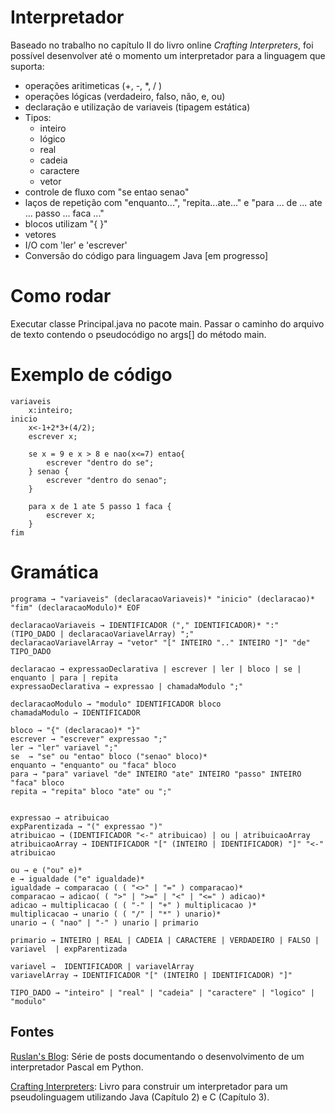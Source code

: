 # Interpretador

Baseado no trabalho no capítulo II do livro online *Crafting Interpreters*, foi possível desenvolver até o momento um interpretador para a linguagem que suporta:

- operações aritimeticas (+, -, *, / )
- operações lógicas (verdadeiro, falso, não, e, ou)
- declaração e utilização de variaveis (tipagem estática)
- Tipos:
	- inteiro
	- lógico
	- real
	- cadeia
	- caractere
	- vetor
- controle de fluxo com "se entao senao"
- laços de repetição com "enquanto...", "repita...ate..." e "para ... de ... ate ... passo ... faca ..."
- blocos utilizam "{ }" 
- vetores
- I/O com 'ler' e 'escrever'
- Conversão do código para linguagem Java [em progresso]


# Como rodar

Executar classe Principal.java no pacote main.
Passar o caminho do arquivo de texto contendo o pseudocódigo no args[] do método main.

# Exemplo de código

```
variaveis
	x:inteiro;
inicio
	x<-1+2*3+(4/2);
	escrever x;
	
	se x = 9 e x > 8 e nao(x<=7) entao{
		escrever "dentro do se";
	} senao {
		escrever "dentro do senao";
	}
	
	para x de 1 ate 5 passo 1 faca {
		escrever x;
	}
fim
```

# Gramática
```
programa → "variaveis" (declaracaoVariaveis)* "inicio" (declaracao)* "fim" (declaracaoModulo)* EOF 

declaracaoVariaveis → IDENTIFICADOR ("," IDENTIFICADOR)* ":" (TIPO_DADO | declaracaoVariavelArray) ";" 
declaracaoVariavelArray → "vetor" "[" INTEIRO ".." INTEIRO "]" "de" TIPO_DADO

declaracao → expressaoDeclarativa | escrever | ler | bloco | se | enquanto | para | repita 
expressaoDeclarativa → expressao | chamadaModulo ";" 

declaracaoModulo → "modulo" IDENTIFICADOR bloco
chamadaModulo → IDENTIFICADOR 

bloco → "{" (declaracao)* "}" 
escrever → "escrever" expressao ";" 
ler → "ler" variavel ";" 
se  → "se" ou "entao" bloco ("senao" bloco)*
enquanto → "enquanto" ou "faca" bloco
para → "para" variavel "de" INTEIRO "ate" INTEIRO "passo" INTEIRO "faca" bloco
repita → "repita" bloco "ate" ou ";"


expressao → atribuicao
expParentizada → "(" expressao ")"
atribuicao → (IDENTIFICADOR "<-" atribuicao) | ou | atribuicaoArray 
atribuicaoArray → IDENTIFICADOR "[" (INTEIRO | IDENTIFICADOR) "]" "<-" atribuicao

ou → e ("ou" e)*
e → igualdade ("e" igualdade)*
igualdade → comparacao ( ( "<>" | "=" ) comparacao)*
comparacao → adicao( ( ">" | ">=" | "<" | "<=" ) adicao)* 
adicao → multiplicacao ( ( "-" | "+" ) multiplicacao )* 
multiplicacao → unario ( ( "/" | "*" ) unario)* 
unario → ( "nao" | "-" ) unario | primario

primario → INTEIRO | REAL | CADEIA | CARACTERE | VERDADEIRO | FALSO | variavel  | expParentizada 

variavel →  IDENTIFICADOR | variavelArray
variavelArray → IDENTIFICADOR "[" (INTEIRO | IDENTIFICADOR) "]" 

TIPO_DADO → "inteiro" | "real" | "cadeia" | "caractere" | "logico" | "modulo" 
```
## Fontes

[Ruslan's Blog](https://ruslanspivak.com/lsbasi-part1/ "Ruslan's Blog"):  Série de posts documentando o desenvolvimento de um interpretador Pascal em Python.

[Crafting Interpreters](https://www.craftinginterpreters.com/ "Crafting Interpreters"): Livro para construir um interpretador para um pseudolinguagem utilizando Java (Capítulo 2) e C (Capítulo 3).


